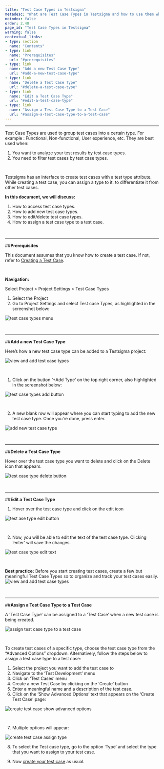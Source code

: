 ```yaml
---
title: "Test Case Types in Testsigma"
metadesc: "What are Test Case Types in Testsigma and how to use them while creating and maintaining Test Cases."
noindex: false
order: 2.40
page_id: "Test Case Types in Testsigma"
warning: false
contextual_links:
- type: section
  name: "Contents"
- type: link
  name: "Prerequisites"
  url: "#prerequisites"
- type: link
  name: "Add a new Test Case Type"
  url: "#add-a-new-test-case-type"
- type: link
  name: "Delete a Test Case Type"
  url: "#delete-a-test-case-type"
- type: link
  name: "Edit a Test Case Type"
  url: "#edit-a-test-case-type"
- type: link
  name: "Assign a Test Case Type to a Test Case"
  url: "#assign-a-test-case-type-to-a-test-case"
---
```


---
Test Case Types are used to group test cases into a certain type. For example : Functional, Non-functional, User experience, etc. They are best used when:
  1. You want to analyze your test results by test case types. 
  2. You need to filter test cases by test case types.
  
  &emsp;


Testsigma has an interface to create test cases with a test type attribute. While creating a test case, you can assign a type to it, to differentiate it from other test cases. 

**In this document, we will discuss:**
  1. How to access test case types.
  2. How to add new test case types.
  3. How to edit/delete test case types.
  4. How to assign a test case type to a test case.
  
  &emsp;

---
##**Prerequisites**

This document assumes that you know how to create a test case. If not, refer to [Creating a Test Case](https://testsigma.com/docs/test-cases/manage/add-edit-delete/).

&emsp;

  **Navigation:**

Select Project > Project Settings > Test Case Types

  1. Select the Project
  2. Go to Project Settings and select Test case Types, as highlighted in the screenshot below:
     
  ![test case types menu](https://docs.testsigma.com/images/test-case-types/test-case-types-menu.png)

&emsp;

---
##**Add a new Test Case Type**

Here’s how a new test case type can be added to a Testsigma project:
      
  ![view and add test case types](https://docs.testsigma.com/images/test-case-types/view-and-add-test-case-types.gif)   

  &emsp;

  1. Click on the button ‘+Add Type’ on the top right corner, also highlighted in the screenshot below:

  ![test case types add button](https://docs.testsigma.com/images/test-case-types/test-case-types-add-button.png)
  
  &emsp;

  2. A new blank row will appear where you can start typing to add the new test case type. Once you’re done, press enter.

  ![ add new test case type](https://docs.testsigma.com/images/test-case-types/add-new-test-case-type.png)

&emsp;

---
##**Delete a Test Case Type**

Hover over the test case type you want to delete and click on the Delete icon that appears. 

  ![ test case type delete button](https://docs.testsigma.com/images/test-case-types/test-case-type-delete-button.png)

&emsp;

---
##**Edit a Test Case Type**

  1. Hover over the test case type and click on the edit icon

  ![ test ase type edit button](https://docs.testsigma.com/images/test-case-types/test-case-type-edit-button.png)

  &emsp;
  
  2. Now, you will be able to edit the text of the test case type. Clicking ‘enter’ will save the changes. 
    
  ![ test case type edit text](https://docs.testsigma.com/images/test-case-types/test-case-type-edit-text.png)

&emsp;

**Best practice:**  Before you start creating test cases, create a few but meaningful Test Case Types so to organize and track your test cases easily.
  ![view and add test case types](https://docs.testsigma.com/images/test-case-types/view-and-add-test-case-types.gif)

&emsp;

---
##**Assign a Test Case Type to a Test Case**

A ‘Test Case Type’ can be assigned to a ‘Test Case’ when a new test case is being created.

  ![assign test case type to a test case](https://s3.amazonaws.com/static-docs.testsigma.com/new_images/projects/settings/test-case-types/assign-test-case-type-to-a-test-case2.gif)

  &emsp;

To create test cases of a specific type, choose the test case type from the “Advanced Options” dropdown. Alternatively, follow the steps below to assign a test case type to a test case:


1. Select the project you want to add the test case to
2. Navigate to the ‘Test Development’ menu
3. Click on ‘Test Cases’ menu 
4. Create a new Test Case by clicking on the ‘Create’ button
5. Enter a meaningful name and a description of the test case.
6. Click on the ‘Show Advanced Options’ text that appears on the ‘Create Test Case’ page:

  ![create test case show advanced options](https://s3.amazonaws.com/static-docs.testsigma.com/new_images/projects/settings/test-case-types/create-test-case-show-advanced-options.png)

&emsp;

7. Multiple options will appear:

  ![create test case assign type](https://s3.amazonaws.com/static-docs.testsigma.com/new_images/projects/settings/test-case-types/create-test-case-assign-type.png)

8. To select the Test case type, go to the option ‘Type’ and select the type that you want to assign to your test case.

9. Now [create your test case](https://testsigma.com/docs/test-cases/manage/add-edit-delete/) as usual.